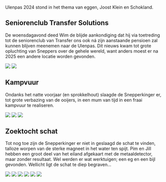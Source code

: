Ulenpas 2024 stond in het thema van eggen, Joost Klein en Schokland.

## Seniorenclub Transfer Solutions
De woensdagavond deed Wim de blijde aankondiging dat hij via toetreding tot de seniorenclub van Transfer ons ook ná zijn aanstaande pensioen zal kunnen blijven meenemen naar de Ulenpas.
Dit nieuws kwam tot grote opluchting van Sneppers over de gehele wereld, 
want anders moest er na 2025 een andere locatie worden gevonden.

![](/assets/w2024/NOCAP%20aankondiging%20wim.png)
![](/assets/w2024/NOCAP%20transfer.png)


## Kampvuur
Ondanks het natte voorjaar (en sprokkelhout) slaagde de Snepperkinger er, tot grote verbazing van de ooijers, in een mum van tijd in een fraai kampvuur te realiseren.

![](/assets/w2024/NOCAP%20Freek,%20Freek%20en%20Pim%20sprokkelen%20hout.jpeg)
![](/assets/w2024/NOCAP%20Precisiewerk.jpeg)
![](/assets/w2024/NOCAP%20vuur.jpeg)

## Zoektocht schat
Tot nog toe zijn de Snepperkinger er niet in geslaagd de schat te vinden, talloze worpen van de sterke magneet in het water ten spijt.
Pim en Jill hebben een groot deel van het eiland afgekaart met de metaaldetector, maar zonder resultaat.
Wel werden er wat werktuigen; een eg en een bijl gevonden.
Wellicht ligt de schat te diep begraven...

![](/assets/w2024/Zoeken%20in%20de%20gedempte%20gracht.jpeg)
![](/assets/w2024/Er%20ligt%20wat!.jpeg)
![](/assets/w2024/Uiteindelijk%20werd%20ongeveer%201%20vierkante%20meter%20uitgegraven.jpeg)
![](/assets/w2024/De%20eg.jpeg)
![](/assets/w2024/Na%20een%20wasbeurt%20in%20de%20gracht%20is%20de%20eg%20weer%20als%20nieuw.jpeg)
![](/assets/w2024/Tevens%20werd%20een%20bijl%20gevonden.jpg)

